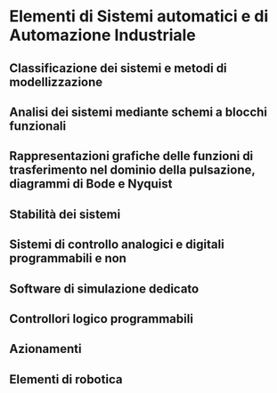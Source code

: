 # Elementi di Sistemi automatici e di Automazione Industriale

## Classificazione dei sistemi e metodi di modellizzazione

## Analisi dei sistemi mediante schemi a blocchi funzionali

## Rappresentazioni grafiche delle funzioni di trasferimento nel dominio della pulsazione, diagrammi di Bode e Nyquist

## Stabilità dei sistemi

## Sistemi di controllo analogici e digitali programmabili e non

## Software di simulazione dedicato

## Controllori logico programmabili

## Azionamenti

## Elementi di robotica